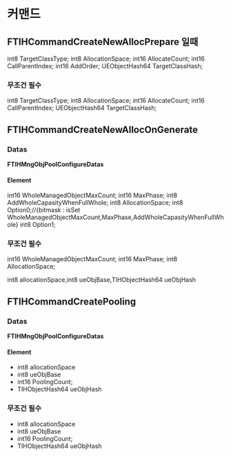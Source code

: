 # 커맨드
## FTIHCommandCreateNewAllocPrepare 일때

int8 TargetClassType;
int8 AllocationSpace;
int16 AllocateCount;
int16 CallParentIndex;
int16 AddOrder;
UEObjectHash64 TargetClassHash;
### 무조건 필수
int8 TargetClassType;
int8 AllocationSpace;
int16 AllocateCount;
int16 CallParentIndex;
UEObjectHash64 TargetClassHash;
## FTIHCommandCreateNewAllocOnGenerate
### Datas
**FTIHMngObjPoolConfigureDatas**
#### Element
int16 WholeManagedObjectMaxCount;
int16 MaxPhase;
int8 AddWholeCapasityWhenFullWhole;
int8 AllocationSpace;
int8 Option0;//{bitmask : isSet  WholeManagedObjectMaxCount,MaxPhase,AddWholeCapasityWhenFullWhole}
int8 Option1;
### 무조건 필수
int16 WholeManagedObjectMaxCount;
int16 MaxPhase;
int8 AllocationSpace;

int8 allocationSpace,int8 ueObjBase,TIHObjectHash64 ueObjHash

## FTIHCommandCreatePooling
### Datas
**FTIHMngObjPoolConfigureDatas**
#### Element
+ int8 allocationSpace
+ int8 ueObjBase
+ int16 PoolingCount;
+ TIHObjectHash64 ueObjHash
### 무조건 필수
+ int8 allocationSpace
+ int8 ueObjBase
+ int16 PoolingCount;
+ TIHObjectHash64 ueObjHash
